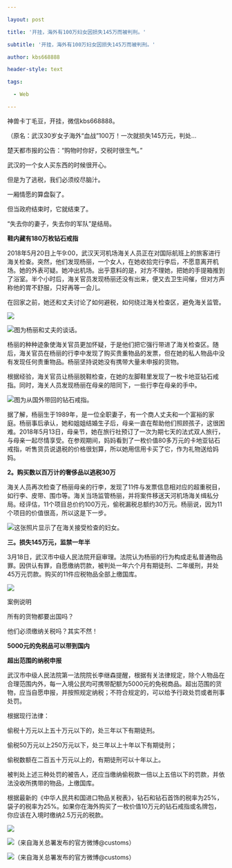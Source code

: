 ---
layout: post
title: '开挂，海外有100万妇女因损失145万而被判刑。'
subtitle: '开挂，海外有100万妇女因损失145万而被判刑。'
author: kbs668888
header-style: text
tags:
  - Web
---
神兽卡丁毛豆，开挂，微信kbs668888。

（原名：武汉30岁女子海外“血战”100万！一次就损失145万元，判处…

楚天都市报的公告：“购物时你好，交税时很生气。”

武汉的一个女人买东西的时候很开心。

但是为了逃税，我们必须绞尽脑汁。

一厢情愿的算盘裂了。

但当政府结束时，它就结束了。

“失去你的妻子，失去你的军队”是结局。

 **鞋内藏有180万枚钻石戒指**

2018年5月20日上午9:00，武汉天河机场海关人员正在对国际航班上的旅客进行海关检查。突然，他们发现杨丽，一个女人，在她收拾完行李后，不愿意离开机场。她的外表可疑。她冲出机场。出乎意料的是，对方不理她，把她的手提箱推到了浴室。半个小时后，海关官员发现杨丽还没有出来，便又去卫生间催，但对方声称他的胃不舒服，只好再等一会儿。

在回家之前，她还和丈夫讨论了如何避税，如何绕过海关检查区，避免海关监管。

![](http://dingyue.ws.126.net/2qmML=OJnfiAD23F=s0mgntpDCFdkSgLwCm5U2ZBDs5v61554181822670.jpg)

![](http://dingyue.ws.126.net/3VRBOnkl3tua5rx2mTvGV43thpiaiEyGyY78ymosstheF1554181822670.jpg)图为杨丽和丈夫的谈话。

杨丽的种种迹象使海关官员更加怀疑，于是他们把它强行带进了海关检查区。随后，海关官员在杨丽的行李中发现了购买贵重物品的发票，但在她的私人物品中没有发现任何贵重物品。杨丽坚持说她没有携带大量未申报的货物。

根据经验，海关官员让杨丽脱鞋检查，在她的左脚鞋里发现了一枚卡地亚钻石戒指。同时，海关人员发现杨丽在母亲的陪同下，一些行李在母亲的手中。

![](http://dingyue.ws.126.net/PhGDmpB3NRyCC8pJ8o4cNLkmhGXYZLPcTwJz6Iiy=FBqi1554181822670.jpg)图为从国外带回的钻石戒指。

据了解，杨丽生于1989年，是一位全职妻子，有一个商人丈夫和一个富裕的家庭。杨丽事后承认，她和姐姐结婚生子后，母亲一直在帮助他们照顾孩子，这很困难。2018年5月13日，母亲节，她在旅行社预订了一次为期七天的法式双人旅行，与母亲一起尽情享受。在参观期间，妈妈看到了一枚价值80多万元的卡地亚钻石戒指，听售货员说退税的价格很划算，所以她用信用卡买了它，作为礼物送给妈妈。

 **2。购买数以百万计的奢侈品以逃税30万**

海关人员再次检查了杨丽母亲的行李，发现了11件与发票信息相对应的超重税目，如行李、皮带、围巾等。海关当场监管杨丽，并将案件移送天河机场海关缉私分局。经评估，11个项目总价约100万元，偷税漏税总额约30万元。杨丽说，因为11个项目的价值很高，所以这是下一步。

![](http://dingyue.ws.126.net/SIoNIvPR53TiU1KLw0iSdlg3oUE8f6zPK5NcTcH=FxQah1554181822670.jpg)这张照片显示了在海关接受检查的妇女。

 **三。损失145万元，监禁一年半**

3月18日，武汉市中级人民法院开庭审理。法院认为杨丽的行为构成走私普通物品罪。因供认有罪，自愿缴纳罚款，被判处一年六个月有期徒刑、二年缓刑，并处45万元罚款。购买的11件应税物品全部上缴国库。

![](http://dingyue.ws.126.net/AAvco0W6B0SQxzzslBzPS44ytLiG3J=ZPwUXdk6MdIlEB1554181822674compressflag.jpg)

案例说明

所有的货物都要出国吗？

他们必须缴纳关税吗？其实不然！

 **5000元的免税品可以带到国内**

 **超出范围的纳税申报**

武汉市中级人民法院第一法院院长李继森提醒，根据有关法律规定，除个人物品在合理范围内外，每一入境公民均可携带配额为5000元的免税商品。超出范围的货物，应当自愿申报，并按照规定纳税；不符合规定的，可以给予行政处罚或者刑事处罚。

根据现行法律：

偷税十万元以上五十万元以下的，处三年以下有期徒刑。

偷税50万元以上250万元以下，处三年以上十年以下有期徒刑；

偷税数额在二百五十万元以上的，有期徒刑可以十年以上。

被判处上述三种处罚的被告人，还应当缴纳偷税款一倍以上五倍以下的罚款，并依法没收所携带的物品，上缴国库。

根据最新的《中华人民共和国进口物品关税表》，钻石和钻石首饰的税率为25%，袋子的税率为25%。如果你在海外购买了一枚价值10万元的钻石戒指或名牌包，你应该在入境时缴纳2.5万元的税款。

![](http://dingyue.ws.126.net/k14PmFjB0RpgGAgOBjmmOz51ERUZtHFRWY3aohNsAljEo1554181822677compressflag.jpg)

![](http://dingyue.ws.126.net/yyozsTl5OaATso202jJKO23xM3K76ekK6oyRYATRVIp3f1554181822677.jpg)（来自海关总署发布的官方微博@customs）

![](http://dingyue.ws.126.net/ZyICnWJBtf5HKA3Xubk5df8isDjJNH354tyliljB1IGvZ1554181822678compressflag.jpg)（来自海关总署发布的官方微博@customs）

